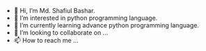 - 👋 Hi, I’m Md. Shafiul Bashar.
- 👀 I’m interested in python programming language.
- 🌱 I’m currently learning advance python programming language.
- 💞️ I’m looking to collaborate on ...
- 📫 How to reach me ...

<!---
shipuidb/shipuidb is a ✨ special ✨ repository because its `README.md` (this file) appears on your GitHub profile.
You can click the Preview link to take a look at your changes.
--->
